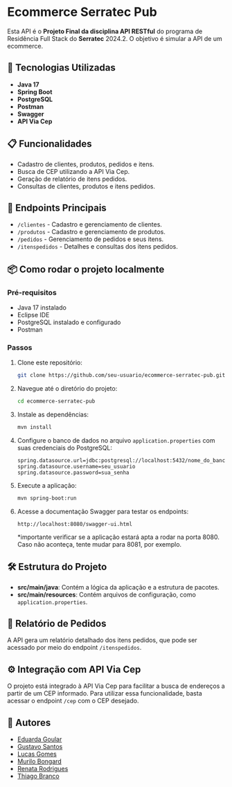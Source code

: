 
# Ecommerce Serratec Pub

Esta API é o **Projeto Final da disciplina API RESTful** do programa de Residência Full Stack do **Serratec** 2024.2. O objetivo é simular a API de um ecommerce.

## 🚀 Tecnologias Utilizadas

- **Java 17**
- **Spring Boot**
- **PostgreSQL**
- **Postman**
- **Swagger**
- **API Via Cep**

## 📋 Funcionalidades

- Cadastro de clientes, produtos, pedidos e itens.
- Busca de CEP utilizando a API Via Cep.
- Geração de relatório de itens pedidos.
- Consultas de clientes, produtos e itens pedidos.

## 🔗 Endpoints Principais

- `/clientes` - Cadastro e gerenciamento de clientes.
- `/produtos` - Cadastro e gerenciamento de produtos.
- `/pedidos` - Gerenciamento de pedidos e seus itens.
- `/itenspedidos` - Detalhes e consultas dos itens pedidos.

## 📦 Como rodar o projeto localmente

### Pré-requisitos

- Java 17 instalado
- Eclipse IDE
- PostgreSQL instalado e configurado
- Postman

### Passos

1. Clone este repositório:
   ```bash
   git clone https://github.com/seu-usuario/ecommerce-serratec-pub.git ecommerce-serratec-pub
   ```

2. Navegue até o diretório do projeto:
   ```bash
   cd ecommerce-serratec-pub
   ```

3. Instale as dependências:
   ```bash
   mvn install
   ```

4. Configure o banco de dados no arquivo `application.properties` com suas credenciais do PostgreSQL:
   ```properties
   spring.datasource.url=jdbc:postgresql://localhost:5432/nome_do_banco
   spring.datasource.username=seu_usuario
   spring.datasource.password=sua_senha
   ```

5. Execute a aplicação:
   ```bash
   mvn spring-boot:run
   ```

6. Acesse a documentação Swagger para testar os endpoints:
   ```
   http://localhost:8080/swagger-ui.html
   ```
   *importante verificar se a aplicação estará apta a rodar na porta 8080. Caso não aconteça, tente mudar para 8081, por exemplo.

## 🛠️ Estrutura do Projeto

- **src/main/java**: Contém a lógica da aplicação e a estrutura de pacotes.
- **src/main/resources**: Contém arquivos de configuração, como `application.properties`.

## 📝 Relatório de Pedidos

A API gera um relatório detalhado dos itens pedidos, que pode ser acessado por meio do endpoint `/itenspedidos`.

## ⚙️ Integração com API Via Cep

O projeto está integrado à API Via Cep para facilitar a busca de endereços a partir de um CEP informado. Para utilizar essa funcionalidade, basta acessar o endpoint `/cep` com o CEP desejado.

## 👥 Autores

- [Eduarda Goular](https://github.com/eduarda-goular)
- [Gustavo Santos](https://github.com/gustavo-c-s)
- [Lucas Gomes](https://github.com/lucauxs/)
- [Murilo Bongard](https://github.com/murilobongard)
- [Renata Rodrigues](https://github.com/itsrerodrigs)
- [Thiago Branco](https://github.com/thiagobranconf)

